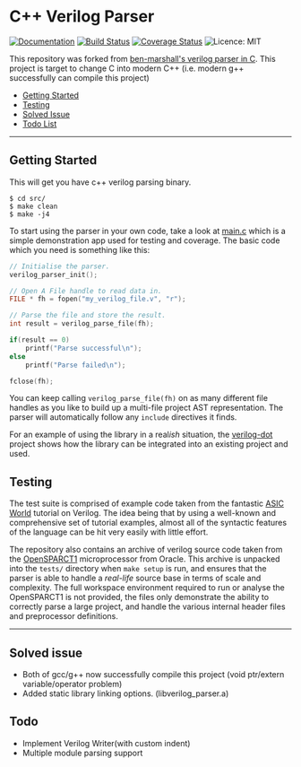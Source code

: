 
# C++ Verilog Parser

[![Documentation](https://codedocs.xyz/ben-marshall/verilog-parser.svg)](https://codedocs.xyz/ben-marshall/verilog-parser/)
[![Build Status](https://travis-ci.org/ben-marshall/verilog-parser.svg?branch=master)](https://travis-ci.org/ben-marshall/verilog-parser/branches)
[![Coverage Status](https://coveralls.io/repos/github/ben-marshall/verilog-parser/badge.svg?branch=master)](https://coveralls.io/github/ben-marshall/verilog-parser?branch=master)
![Licence: MIT](https://img.shields.io/badge/License-MIT-blue.svg)

This repository was forked from [ben-marshall's verilog parser in C](https://github.com/ben-marshall/verilog-parser.git). This project is target to change C into modern C++ (i.e. modern g++ successfully can compile this project)

- [Getting Started](#getting-started)
- [Testing](#testing)
- [Solved Issue](#solved-issue)
- [Todo List](#todo)

---

## Getting Started

This will get you have c++ verilog parsing binary.

    $ cd src/
    $ make clean
    $ make -j4

To start using the parser in your own code, take a look at 
[main.c](./src/main.c) which is a simple demonstration app used for testing
and coverage. The basic code which you need is something like this:

```C
// Initialise the parser.
verilog_parser_init();

// Open A File handle to read data in.
FILE * fh = fopen("my_verilog_file.v", "r");

// Parse the file and store the result.
int result = verilog_parse_file(fh);

if(result == 0)
    printf("Parse successful\n");
else
    printf("Parse failed\n");

fclose(fh);
```

You can keep calling `verilog_parse_file(fh)` on as many different file
handles as you like to build up a multi-file project AST representation.
The parser will automatically follow any `include` directives it finds.

For an example of using the library in a real*ish* situation, the
[verilog-dot](https://github.com/ben-marshall/verilog-dot) project shows how
the library can be integrated into an existing project and used.

## Testing

The test suite is comprised of example code taken from
the fantastic [ASIC World](http://www.asic-world.com/) tutorial on Verilog.
The idea being that by using a well-known and comprehensive set of
tutorial examples, almost all of the syntactic features of the language can be
hit very easily with little effort.

The repository also contains an archive of verilog source code taken from the
[OpenSPARCT1](http://www.oracle.com/technetwork/systems/opensparc/opensparc-t1-page-1444609.html)
microprocessor from Oracle. This archive is unpacked into the `tests/`
directory when `make setup` is run, and ensures that the parser is able to
handle a *real-life* source base in terms of scale and complexity.  The full
workspace environment required to run or analyse the OpenSPARCT1 is not
provided, the files only demonstrate the ability to correctly parse a large
project, and handle the various internal header files and preprocessor
definitions.

---

## Solved issue

- Both of gcc/g++ now successfully compile this project (void ptr/extern variable/operator problem)
- Added static library linking options. (libverilog\_parser.a)
 
## Todo

- Implement Verilog Writer(with custom indent)
- Multiple module parsing support


